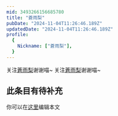```yaml
---
mid: 3493266156685780
title: "蒼雨梨"
pubDate: "2024-11-04T11:26:46.189Z"
updatedDate: "2024-11-04T11:26:46.189Z"
profile:
  {
    Nickname: ["蒼雨梨"],
  }
---
```


关注[蒼雨梨](https://space.bilibili.com/3493266156685780)谢谢喵~ 关注[蒼雨梨](https://space.bilibili.com/3493266156685780)谢谢喵~

## 此条目有待补充
你可以在[这里](https://github.com/Yuhanawa/VTuber.ICU-Content/edit/master/v/蒼雨梨/index.md)编辑本文
